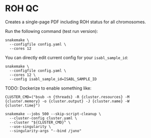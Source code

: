 # ROH QC

Creates a single-page PDF including ROH status for all chromosomes.

Run the following command (test run version):

```
snakemake \
  --configfile config.yaml \
  --cores 12
```

You can directly edit current config for your `isabl_sample_id`:

```
snakemake \
  --configfile config.yaml \
  --cores 12 \
  --config isabl_sample_id=ISABL_SAMPLE_ID
```

TODO: Dockerize to enable something like:

```
CLUSTER_CMD=("bsub -n {threads} -R {cluster.resources} -M {cluster.memory} -o {cluster.output} -J {cluster.name} -W {cluster.time}")

snakemake --jobs 500 --skip-script-cleanup \
  --cluster-config cluster.yaml \
  --cluster "${CLUSTER_CMD}" \
  --use-singularity \
  --singularity-args "--bind /juno"
```

